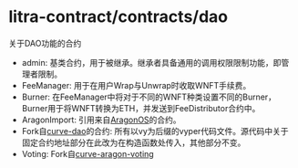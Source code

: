 # litra-contract/contracts/dao
关于DAO功能的合约

- admin: 基类合约，用于被继承。继承者具备通用的调用权限限制功能，即管理者限制。
- FeeManager: 用于在用户Wrap与Unwrap时收取WNFT手续费。
- Burner: 在FeeManager中将对于不同的WNFT种类设置不同的Burner，Burner用于将WNFT转换为ETH，并发送到FeeDistributor合约中。
- AragonImport: 引用来自[AragonOS](https://github.com/aragon/aragonOS)的合约。
- Fork自[curve-dao](https://github.com/curvefi/curve-dao-contracts)的合约: 所有以vy为后缀的vyper代码文件。源代码中关于固定合约地址部分在此改为在构造函数处传入，其他部分不变。
- Voting: Fork自[curve-aragon-voting](https://github.com/curvefi/curve-aragon-voting)